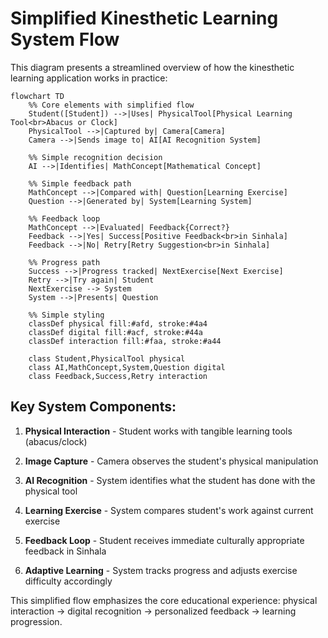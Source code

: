 # Simplified Kinesthetic Learning System Flow

This diagram presents a streamlined overview of how the kinesthetic learning application works in practice:

```mermaid
flowchart TD
    %% Core elements with simplified flow
    Student([Student]) -->|Uses| PhysicalTool[Physical Learning Tool<br>Abacus or Clock]
    PhysicalTool -->|Captured by| Camera[Camera]
    Camera -->|Sends image to| AI[AI Recognition System]

    %% Simple recognition decision
    AI -->|Identifies| MathConcept[Mathematical Concept]

    %% Simple feedback path
    MathConcept -->|Compared with| Question[Learning Exercise]
    Question -->|Generated by| System[Learning System]

    %% Feedback loop
    MathConcept -->|Evaluated| Feedback{Correct?}
    Feedback -->|Yes| Success[Positive Feedback<br>in Sinhala]
    Feedback -->|No| Retry[Retry Suggestion<br>in Sinhala]

    %% Progress path
    Success -->|Progress tracked| NextExercise[Next Exercise]
    Retry -->|Try again| Student
    NextExercise --> System
    System -->|Presents| Question

    %% Simple styling
    classDef physical fill:#afd, stroke:#4a4
    classDef digital fill:#acf, stroke:#44a
    classDef interaction fill:#faa, stroke:#a44

    class Student,PhysicalTool physical
    class AI,MathConcept,System,Question digital
    class Feedback,Success,Retry interaction
```

## Key System Components:

1. **Physical Interaction** - Student works with tangible learning tools (abacus/clock)

2. **Image Capture** - Camera observes the student's physical manipulation

3. **AI Recognition** - System identifies what the student has done with the physical tool

4. **Learning Exercise** - System compares student's work against current exercise

5. **Feedback Loop** - Student receives immediate culturally appropriate feedback in Sinhala

6. **Adaptive Learning** - System tracks progress and adjusts exercise difficulty accordingly

This simplified flow emphasizes the core educational experience: physical interaction → digital recognition → personalized feedback → learning progression.
